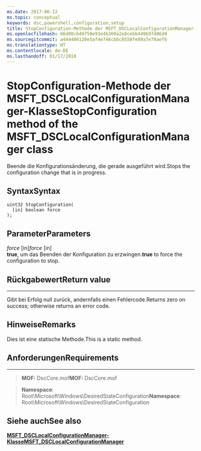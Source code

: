 ```yaml
---
ms.date: 2017-06-12
ms.topic: conceptual
keywords: dsc,powershell,configuration,setup
title: StopConfiguration-Methode der MSFT_DSCLocalConfigurationManager-Klasse
ms.openlocfilehash: 66d00cb40750e91e4b369a2e8cebb449697406d9
ms.sourcegitcommit: a444406120e5af4e746cbbc0558fe89a7e78aef6
ms.translationtype: HT
ms.contentlocale: de-DE
ms.lasthandoff: 01/17/2018
---
```

# <a name="stopconfiguration-method-of-the-msftdsclocalconfigurationmanager-class"></a><span data-ttu-id="78658-103">StopConfiguration-Methode der MSFT_DSCLocalConfigurationManager-Klasse</span><span class="sxs-lookup"><span data-stu-id="78658-103">StopConfiguration method of the MSFT_DSCLocalConfigurationManager class</span></span>

<span data-ttu-id="78658-104">Beende die Konfigurationsänderung, die gerade ausgeführt wird.</span><span class="sxs-lookup"><span data-stu-id="78658-104">Stops the configuration change that is in progress.</span></span>

<a name="syntax"></a><span data-ttu-id="78658-105">Syntax</span><span class="sxs-lookup"><span data-stu-id="78658-105">Syntax</span></span>
------

```mof
uint32 StopConfiguration(
  [in] boolean force
);
```

<a name="parameters"></a><span data-ttu-id="78658-106">Parameter</span><span class="sxs-lookup"><span data-stu-id="78658-106">Parameters</span></span>
----------

<span data-ttu-id="78658-107">*force* \[in\]</span><span class="sxs-lookup"><span data-stu-id="78658-107">*force* \[in\]</span></span>  
<span data-ttu-id="78658-108">**true**, um das Beenden der Konfiguration zu erzwingen.</span><span class="sxs-lookup"><span data-stu-id="78658-108">**true** to force the configuration to stop.</span></span>

## <a name="return-value"></a><span data-ttu-id="78658-109">Rückgabewert</span><span class="sxs-lookup"><span data-stu-id="78658-109">Return value</span></span>
------------

<span data-ttu-id="78658-110">Gibt bei Erfolg null zurück, andernfalls einen Fehlercode.</span><span class="sxs-lookup"><span data-stu-id="78658-110">Returns zero on success; otherwise returns an error code.</span></span>

## <a name="remarks"></a><span data-ttu-id="78658-111">Hinweise</span><span class="sxs-lookup"><span data-stu-id="78658-111">Remarks</span></span>

<span data-ttu-id="78658-112">Dies ist eine statische Methode.</span><span class="sxs-lookup"><span data-stu-id="78658-112">This is a static method.</span></span>

## <a name="requirements"></a><span data-ttu-id="78658-113">Anforderungen</span><span class="sxs-lookup"><span data-stu-id="78658-113">Requirements</span></span>
------------
><span data-ttu-id="78658-114">**MOF:** DscCore.mof</span><span class="sxs-lookup"><span data-stu-id="78658-114">**MOF:** DscCore.mof</span></span>

><span data-ttu-id="78658-115">**Namespace**: Root\Microsoft\Windows\DesiredStateConfiguration</span><span class="sxs-lookup"><span data-stu-id="78658-115">**Namespace**: Root\Microsoft\Windows\DesiredStateConfiguration</span></span>


## <a name="see-also"></a><span data-ttu-id="78658-116">Siehe auch</span><span class="sxs-lookup"><span data-stu-id="78658-116">See also</span></span>


[<span data-ttu-id="78658-117">**MSFT_DSCLocalConfigurationManager-Klasse**</span><span class="sxs-lookup"><span data-stu-id="78658-117">**MSFT_DSCLocalConfigurationManager**</span></span>](msft-dsclocalconfigurationmanager.md)


 

 




